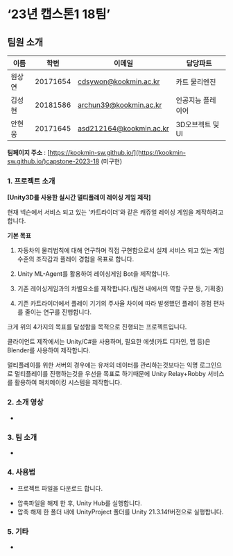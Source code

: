 # ‘23년 캡스톤1 18팀’

## 팀원 소개

| 이름 | 학번 | 이메일 | 담당파트 |
| --- | --- | --- | --- |
| 원상연 | 20171654 | cdsywon@kookmin.ac.kr | 카트 물리엔진 |
| 김성현 | 20181586 | archun39@kookmin.ac.kr | 인공지능 플레이어 |
| 안현웅 | 20171645 | asd212164@kookmin.ac.kr | 3D오브젝트 및 UI |

**팀페이지 주소** : [https://kookmin-sw.github.io/](https://kookmin-sw.github.io/)capstone-2023-18 (미구현)

### 1. 프로젝트 소개

**[Unity3D를 사용한 실시간 멀티플레이 레이싱 게임 제작]**

현재 넥슨에서 서비스 되고 있는 '카트라이더'와 같은 캐쥬얼 레이싱 게임을 제작하려고합니다.

**기본 목표**

1. 자동차의 물리법칙에 대해 연구하며 직접 구현함으로서 실제 서비스 되고 있는 게임수준의 조작감과 플레이 경험을 목표로 합니다.

2. Unity ML-Agent를 활용하여 레이싱게임 Bot을 제작합니다.

3. 기존 레이싱게임과의 차별요소를 제작합니다.(팀전 내에서의 역할 구분 등, 기획중)

4. 기존 카트라이더에서 플레이 기기의 주사율 차이에 따라 발생했던 플레이 경험 편차를 줄이는 연구를 진행합니다.

크게 위의 4가지의 목표를 달성함을 목적으로 진행되는 프로젝트입니다.

클라이언트 제작에서는 Unity/C#을 사용하며, 필요한 에셋(카트 디자인, 맵 등)은 Blender를 사용하여 제작합니다.

멀티플레이를 위한 서버의 경우에는 유저의 데이터를 관리하는것보다는 익명 로그인으로 멀티플레이를 진행하는것을 우선을 목표로 하기때문에 Unity Relay+Robby 서비스를 활용하여 매치메이킹 시스템을 제작합니다.

### 2. 소개 영상

-

### 3. 팀 소개

-

### 4. 사용법

- 프로젝트 파일을 다운로드 합니다.

[](https://github.com/kookmin-sw/capstone-2023-18/archive/refs/heads/master.zip)

- 압축파일을 해제 한 후, Unity Hub를 실행합니다.
- 압축 해제 한 폴더 내에 UnityProject 폴더를 Unity 21.3.14f버전으로 실행합니다.

### 5. 기타

-
